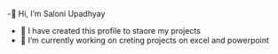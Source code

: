 -👋 Hi, I’m Saloni Upadhyay
- 👀 I have created this profile to staore my projects
- 🌱 I’m currently working on creting projects on excel and powerpoint 

<!---
saloniu019/saloniu019 is a ✨ special ✨ repository because its `README.md` (this file) appears on your GitHub profile.
You can click the Preview link to take a look at your changes.
--->
